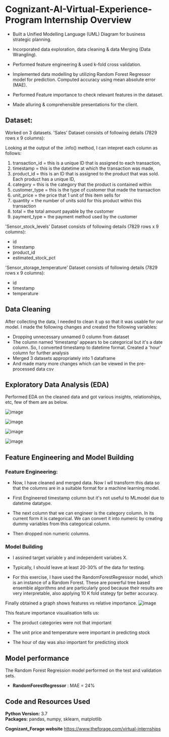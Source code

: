 
# Cognizant-AI-Virtual-Experience-Program Internship Overview 

* Built a Unified Modelling Language (UML) Diagram for business strategic planning.

* Incorporated data exploration, data cleaning & data Merging (Data Wrangling).

* Performed feature engineering & used k-fold cross validation.

* Implemented data modelling by utilizing Random Forest Regressor model for prediction.
Computed accuracy using mean absolute error (MAE).

* Performed Feature importance to check relevant features in the dataset.

* Made alluring & comprehensible presentations for the client.


## Dataset:
Worked on 3 datasets.
'Sales' Dataset consists of following details (7829 rows x 9 columns):

Looking at the output of the .info() method, I can intepret each column as follows:
1.	transaction_id = this is a unique ID that is assigned to each transaction,
2.	timestamp = this is the datetime at which the transaction was made,
3.	product_id = this is an ID that is assigned to the product that was sold. Each product has a unique ID,
4.	category = this is the category that the product is contained within
5.	customer_type = this is the type of customer that made the transaction
6.	unit_price = the price that 1 unit of this item sells for
7.	quantity = the number of units sold for this product within this transaction
8.	total = the total amount payable by the customer
9.	payment_type = the payment method used by the customer


'Sensor_stock_levels' Dataset consists of following details (7829 rows x 9 columns):
* id	
* timestamp	
* product_id	
* estimated_stock_pct

'Sensor_storage_temperature' Dataset consists of following details (7829 rows x 9 columns):
* id
* timestamp
* temperature



## Data Cleaning
After collecting the data, I needed to clean it up so that it was usable for our model. I made the following changes and created the following variables:

*	Dropping unnecessary unnamed 0 column from dataset
* The column named 'timestamp' appears to be categorical but it's a date column. So, I converted timestamp to datetime format. Created a 'hour' column for further analysis
* Merged 3 datasets appropriately into 1 dataframe
*	And made many more changes which can be viewed in the pre-processed data csv


## Exploratory Data Analysis (EDA)
Performed EDA on the cleaned data and got various insights, relationships, etc, few of them are as below.

![image](https://user-images.githubusercontent.com/112246352/197334973-1caec0e6-fd1b-47e1-97d9-52d09aad6acf.png)


![image](https://user-images.githubusercontent.com/112246352/197334980-bd221048-7f98-4636-952a-6c2a9dee1b73.png)


![image](https://user-images.githubusercontent.com/112246352/197334991-983bb625-19ac-4f5f-a3c8-e2159a9faf95.png)


![image](https://user-images.githubusercontent.com/112246352/197334999-91448297-1ad4-4775-871f-dc56fecf2b7f.png)


## Feature Engineering and Model Building

### Feature Engineering:
* Now, I have cleaned and merged data. Now I wll transform this data so that the columns are in a suitable format for a machine learning model.

* First Engineered timestamp column but it's not useful to MLmodel due to datetime datatype.

* The next column that we can engineer is the category column. In its current form it is categorical. We can convert it into numeric by creating dummy variables from this categorical column.

* Then dropped non numeric columns.


### Model Building

* I assined target variable y and independent variabes X.

* Typically, I should leave at least 20-30% of the data for testing.

* For this exercise, I have used the RandomForestRegressor model, which is an instance of a Random Forest. These are powerful tree based ensemble algorithms and are particularly good because their results are very interpretable, also applying 10 K fold stategy fpr better accuracy.

Finally obtained a graph shows features vs relative importance.
![image](https://user-images.githubusercontent.com/112246352/197336161-177763b4-eeb4-4c4e-9e8f-9ed880e96a31.png)


This feature importance visualisation tells us:
* The product categories were not that important

* The unit price and temperature were important in predicting stock

* The hour of day was also important for predicting stock 


## Model performance
The Random Forest Regression model performed on the test and validation sets. 
*	**RandomForestRegressor** : MAE = 24%



## Code and Resources Used 
**Python Version:** 3.7  
**Packages:** pandas, numpy, sklearn, matplotlib

**Cognizant_Forage website**
https://www.theforage.com/virtual-internships
